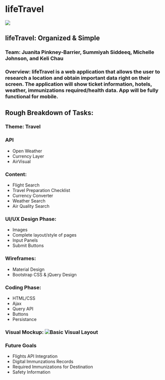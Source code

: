 # lifeTravel

![](https://upload.wikimedia.org/wikipedia/commons/thumb/f/fb/Noun_15537_ccElliotVerhaeren_travel.svg/200px-Noun_15537_ccElliotVerhaeren_travel.svg.png)

## **lifeTravel:** Organized & Simple

### **Team:** Juanita Pinkney-Barrier, Summiyah Siddeeq, Michelle Johnson, and Keli Chau

### **Overview:** lifeTravel is a web application that allows the user to research a location and obtain important data right on their screen. The application will show ticket information, hotels, weather, immunizations required/health data. App will be fully functional for mobile.

## **Rough Breakdown of Tasks:**

### Theme: Travel

### API


* Open Weather
* Currency Layer
* AirVisual

### Content:


* Flight Search
* Travel Preparation Checklist
* Currency Converter
* Weather Search
* Air Quality Search


### UI/UX Design Phase:

* Images
* Complete layout/style of pages
* Input Panels
* Submit Buttons

### Wireframes:

* Material Design
* Bootstrap CSS & jQuery Design

### Coding Phase:

* HTML/CSS
* Ajax
* Query API
* Buttons
* Persistance
	
### Visual Mockup: ![Basic Visual Layout](https://github.com/summiyah/travel-app/raw/master/Screen%20Shot%202017-12-04%20at%204.38.12%20PM.png)

### Future Goals

* Flights API Integration
* Digital Immunzations Records
* Required Immunizations for Destination
* Safety Information 







